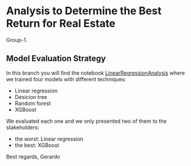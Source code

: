 # Analysis to Determine the Best Return for Real Estate
Group-1.
## Model Evaluation Strategy

In this branch you will find the notebook [LinearRegressionAnalysis](https://github.com/hixtape1212/Group1Capstone/blob/Gerardo/LinearRegressionAnalysis.ipynb) where we trained four models with different techniques:

* Linear regression
* Desicion tree
* Random forest
* XGBoost

We evaluated each one and we only presented two of them to the stakeholders:

* the worst: Linear regression
* the best: XGBoost

Best regards,
Gerardo